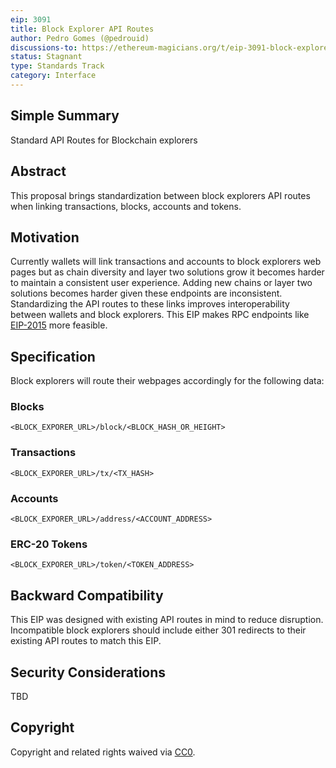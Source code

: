```yaml
---
eip: 3091
title: Block Explorer API Routes
author: Pedro Gomes (@pedrouid)
discussions-to: https://ethereum-magicians.org/t/eip-3091-block-explorer-api-routes/4907
status: Stagnant
type: Standards Track
category: Interface
---
```


## Simple Summary
Standard API Routes for Blockchain explorers

## Abstract
This proposal brings standardization between block explorers API routes when linking transactions, blocks, accounts and tokens. 

## Motivation
Currently wallets will link transactions and accounts to block explorers web pages but as chain diversity and layer two solutions grow it becomes harder to maintain a consistent user experience. Adding new chains or layer two solutions becomes harder given these endpoints are inconsistent. Standardizing the API routes to these links improves interoperability between wallets and block explorers. This EIP makes RPC endpoints like [EIP-2015](./eip-2015.md) more feasible.

## Specification
Block explorers will route their webpages accordingly for the following data:

### Blocks
`<BLOCK_EXPORER_URL>/block/<BLOCK_HASH_OR_HEIGHT>`

### Transactions
`<BLOCK_EXPORER_URL>/tx/<TX_HASH>`

### Accounts
`<BLOCK_EXPORER_URL>/address/<ACCOUNT_ADDRESS>`

### ERC-20 Tokens
`<BLOCK_EXPORER_URL>/token/<TOKEN_ADDRESS>`

## Backward Compatibility
This EIP was designed with existing API routes in mind to reduce disruption. Incompatible block explorers should include either 301 redirects to their existing API routes to match this EIP.

## Security Considerations
TBD

## Copyright
Copyright and related rights waived via [CC0](../LICENSE.md).
